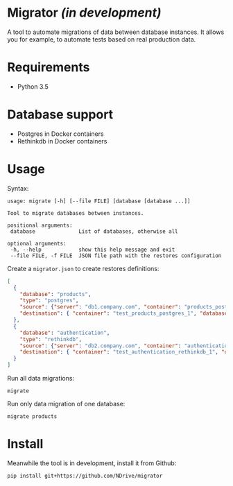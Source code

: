 # Migrator _(in development)_

A tool to automate migrations of data between database instances. It allows you
for example, to automate tests based on real production data.

# Requirements
  - Python 3.5

# Database support
 - Postgres in Docker containers
 - Rethinkdb in Docker containers

# Usage

Syntax:

```
usage: migrate [-h] [--file FILE] [database [database ...]]

Tool to migrate databases between instances.

positional arguments:
 database              List of databases, otherwise all

optional arguments:
 -h, --help            show this help message and exit
 --file FILE, -f FILE  JSON file path with the restores configuration
```

Create a `migrator.json` to create restores definitions:

```json
[
  {
    "database": "products",
    "type": "postgres",
    "source": {"server": "db1.company.com", "container": "products_postgres_1", "database": "products"},
    "destination": { "container": "test_products_postgres_1", "database": "products"}
  },
  {
    "database": "authentication",
    "type": "rethinkdb",
    "source": {"server": "db2.company.com", "container": "authentication_rethinkdb_1", "database": "auth"},
    "destination": { "container": "test_authentication_rethinkdb_1", "database": "auth"}
  }
]
```

Run all data migrations:

    migrate

Run only data migration of one database:

    migrate products

# Install
Meanwhile the tool is in development, install it from Github:

    pip install git+https://github.com/NDrive/migrator
